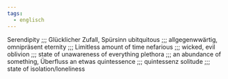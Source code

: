 ```yaml
---
tags:
  - englisch
---
```

Serendipity ;;; Glücklicher Zufall, Spürsinn
ubitquitous ;;; allgegenwwärtig, omnipräsent
eternity ;;; Limitless amount of time
nefarious ;;; wicked, evil
oblivion ;;; state of unawareness of everything
plethora ;;; an abundance of something, Überfluss an etwas
quintessence ;;; quintessenz
solitude ;;; state of isolation/loneliness